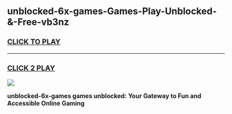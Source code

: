 
## unblocked-6x-games-Games-Play-Unblocked-&-Free-vb3nz
<h3>
<a href="https://premium76.site?title=unblocked-6x-games&ref=24A">CLICK TO PLAY</a></h3>
<hr>

<h3>
<a href="https://premium76.site?title=unblocked-6x-games&ref=24A">CLICK 2 PLAY</a>
  
</h3>

<a href="https://premium76.site?title=unblocked-6x-games&ref=24A"><img src="https://clearcache.store/games.png"></a>


**unblocked-6x-games games unblocked: Your Gateway to Fun and Accessible Online Gaming**
